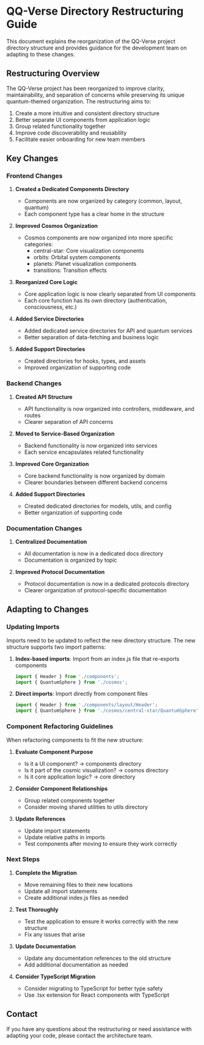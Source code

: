# QQ-Verse Directory Restructuring Guide

This document explains the reorganization of the QQ-Verse project directory structure and provides guidance for the development team on adapting to these changes.

## Restructuring Overview

The QQ-Verse project has been reorganized to improve clarity, maintainability, and separation of concerns while preserving its unique quantum-themed organization. The restructuring aims to:

1. Create a more intuitive and consistent directory structure
2. Better separate UI components from application logic
3. Group related functionality together
4. Improve code discoverability and reusability
5. Facilitate easier onboarding for new team members

## Key Changes

### Frontend Changes

1. **Created a Dedicated Components Directory**
   - Components are now organized by category (common, layout, quantum)
   - Each component type has a clear home in the structure

2. **Improved Cosmos Organization**
   - Cosmos components are now organized into more specific categories:
     - central-star: Core visualization components
     - orbits: Orbital system components
     - planets: Planet visualization components
     - transitions: Transition effects

3. **Reorganized Core Logic**
   - Core application logic is now clearly separated from UI components
   - Each core function has its own directory (authentication, consciousness, etc.)

4. **Added Service Directories**
   - Added dedicated service directories for API and quantum services
   - Better separation of data-fetching and business logic

5. **Added Support Directories**
   - Created directories for hooks, types, and assets
   - Improved organization of supporting code

### Backend Changes

1. **Created API Structure**
   - API functionality is now organized into controllers, middleware, and routes
   - Clearer separation of API concerns

2. **Moved to Service-Based Organization**
   - Backend functionality is now organized into services
   - Each service encapsulates related functionality

3. **Improved Core Organization**
   - Core backend functionality is now organized by domain
   - Clearer boundaries between different backend concerns

4. **Added Support Directories**
   - Created dedicated directories for models, utils, and config
   - Better organization of supporting code

### Documentation Changes

1. **Centralized Documentation**
   - All documentation is now in a dedicated docs directory
   - Documentation is organized by topic

2. **Improved Protocol Documentation**
   - Protocol documentation is now in a dedicated protocols directory
   - Clearer organization of protocol-specific documentation

## Adapting to Changes

### Updating Imports

Imports need to be updated to reflect the new directory structure. The new structure supports two import patterns:

1. **Index-based imports**: Import from an index.js file that re-exports components
   ```javascript
   import { Header } from './components';
   import { QuantumSphere } from './cosmos';
   ```

2. **Direct imports**: Import directly from component files
   ```javascript
   import { Header } from './components/layout/Header';
   import { QuantumSphere } from './cosmos/central-star/QuantumSphere';
   ```

### Component Refactoring Guidelines

When refactoring components to fit the new structure:

1. **Evaluate Component Purpose**
   - Is it a UI component? → components directory
   - Is it part of the cosmic visualization? → cosmos directory
   - Is it core application logic? → core directory

2. **Consider Component Relationships**
   - Group related components together
   - Consider moving shared utilities to utils directory

3. **Update References**
   - Update import statements
   - Update relative paths in imports
   - Test components after moving to ensure they work correctly

### Next Steps

1. **Complete the Migration**
   - Move remaining files to their new locations
   - Update all import statements
   - Create additional index.js files as needed

2. **Test Thoroughly**
   - Test the application to ensure it works correctly with the new structure
   - Fix any issues that arise

3. **Update Documentation**
   - Update any documentation references to the old structure
   - Add additional documentation as needed

4. **Consider TypeScript Migration**
   - Consider migrating to TypeScript for better type safety
   - Use .tsx extension for React components with TypeScript

## Contact

If you have any questions about the restructuring or need assistance with adapting your code, please contact the architecture team.
